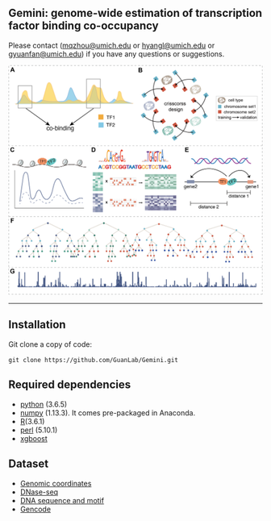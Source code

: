 ## Gemini: genome-wide estimation of transcription factor binding co-occupancy

Please contact (mqzhou@umich.edu or hyangl@umich.edu or gyuanfan@umich.edu) if you have any questions or suggestions.

![Figure1](./figure1.png?raw=true "Title")

---

## Installation
Git clone a copy of code:
```
git clone https://github.com/GuanLab/Gemini.git
```
## Required dependencies

* [python](https://www.python.org) (3.6.5)
* [numpy](http://www.numpy.org/) (1.13.3). It comes pre-packaged in Anaconda.
* [R](https://www.r-project.org/)(3.6.1)
* [perl](https://www.perl.org/) (5.10.1)
* [xgboost](https://github.com/dmlc/xgboost/blob/master/demo/binary_classification/README.md)

## Dataset
* [Genomic coordinates](https://www.synapse.org/#!Synapse:syn6184308)
* [DNase-seq](https://www.encodeproject.org/experiments/ENCSR000EMU/)
* [DNA sequence and motif](http://hocomoco11.autosome.ru/downloads_v11)
* [Gencode](https://www.gencodegenes.org/human/release_19.html)


